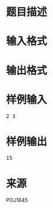 

# 题目描述



# 输入格式



# 输出格式



# 样例输入


<pre>2 3</pre>

# 样例输出


<pre>15</pre>

# 来源


<p>
POJ1845
</p>
